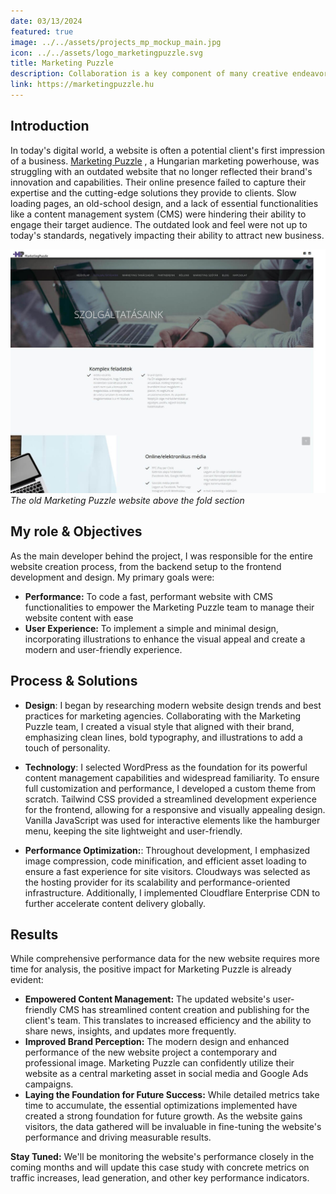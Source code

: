 ```yaml
---
date: 03/13/2024
featured: true
image: ../../assets/projects_mp_mockup_main.jpg
icon: ../../assets/logo_marketingpuzzle.svg
title: Marketing Puzzle
description: Collaboration is a key component of many creative endeavors, and music production is no exception.
link: https://marketingpuzzle.hu
---
```


## Introduction

  In today's digital world, a website is often a potential client's first impression of a business. <a href="https://marketingpuzzle.hu/" target="_blank">Marketing Puzzle</a>
  , a
Hungarian marketing powerhouse, was struggling with an outdated website that no longer reflected their brand's
innovation and capabilities. Their online presence failed to capture their expertise and the cutting-edge solutions they
provide to clients. Slow loading pages, an old-school design, and a lack of essential functionalities like a content
management system (CMS) were hindering their ability to engage their target audience. The outdated look and feel were
not up to today's standards, negatively impacting their ability to attract new business.

![Mockup of the website home page](../../assets/mp_old_website_screenshot.jpg "Marketing Puzzle old website screenshot")
*The old Marketing Puzzle website above the fold section*

## My role & Objectives

As the main developer behind the project, I was responsible for the entire website creation process, from the backend
setup to the frontend development and design. My primary goals were:

* **Performance:** To code a fast, performant website with CMS functionalities to empower the Marketing Puzzle team to
  manage their website content with ease
* **User Experience:** To implement a simple and minimal design, incorporating illustrations to enhance the visual
  appeal
  and create a modern and user-friendly experience.

## Process & Solutions

* **Design**:  I began by researching modern website design trends and best practices for marketing agencies.
  Collaborating with the Marketing Puzzle team, I created a visual style that aligned with their brand, emphasizing
  clean lines, bold typography, and illustrations to add a touch of personality.
* **Technology**: I selected WordPress as the foundation for its powerful content management capabilities and widespread
  familiarity. To ensure full customization and performance, I developed a custom theme from scratch. Tailwind CSS
  provided a streamlined development experience for the frontend, allowing for a responsive and visually appealing
  design. Vanilla JavaScript was used for interactive elements like the hamburger menu, keeping the site lightweight and
  user-friendly.

* **Performance Optimization:**: Throughout development, I emphasized image compression, code minification, and
  efficient asset loading to ensure a fast experience for site visitors. Cloudways was selected as the hosting provider
  for its scalability and performance-oriented infrastructure. Additionally, I implemented Cloudflare Enterprise CDN to
  further accelerate content delivery globally.

## Results

While comprehensive performance data for the new website requires more time for analysis, the positive impact for
Marketing Puzzle is already evident:

* **Empowered Content Management:** The updated website's user-friendly CMS has streamlined content creation and
  publishing for the client's team. This translates to increased efficiency and the ability to share news, insights, and
  updates more frequently.
* **Improved Brand Perception:** The modern design and enhanced performance of the new website project a contemporary
  and professional image. Marketing Puzzle can confidently utilize their website as a central marketing asset in social
  media and Google Ads campaigns.
* **Laying the Foundation for Future Success:** While detailed metrics take time to accumulate, the essential
  optimizations implemented have created a strong foundation for future growth. As the website gains visitors, the data
  gathered will be invaluable in fine-tuning the website's performance and driving measurable results.

**Stay Tuned:** We'll be monitoring the website's performance closely in the coming months and will update this case
study with concrete metrics on traffic increases, lead generation, and other key performance indicators.
